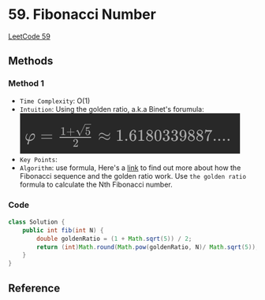 # 59. Fibonacci Number

[LeetCode 59](https://leetcode.com/problems/fibonacci-number/)

## Methods

### Method 1

* `Time Complexity`: O(1)
* `Intuition`: Using the golden ratio, a.k.a Binet's forumula: ![1](../../Image/fibonacci.png)
* `Key Points`:
* `Algorithm`:
use formula, Here's a [link](https://demonstrations.wolfram.com/GeneralizedFibonacciSequenceAndTheGoldenRatio/) to find out more about how the Fibonacci sequence and the golden ratio work.
Use `the golden ratio` formula to calculate the Nth Fibonacci number.

### Code

```java
class Solution {
    public int fib(int N) {
        double goldenRatio = (1 + Math.sqrt(5)) / 2;
        return (int)Math.round(Math.pow(goldenRatio, N)/ Math.sqrt(5));
    }
}
```

## Reference